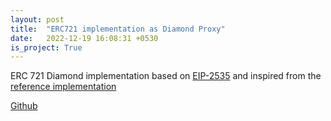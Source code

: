 ```yaml
---
layout: post
title:  "ERC721 implementation as Diamond Proxy"
date:   2022-12-19 16:08:31 +0530
is_project: True
---
```


ERC 721 Diamond implementation based on [EIP-2535](https://eips.ethereum.org/EIPS/eip-2535) and inspired from the [reference implementation](https://eips.ethereum.org/EIPS/eip-2535#reference-implementation)


[Github](https://github.com/Drepute/ERC721-Diamond)
